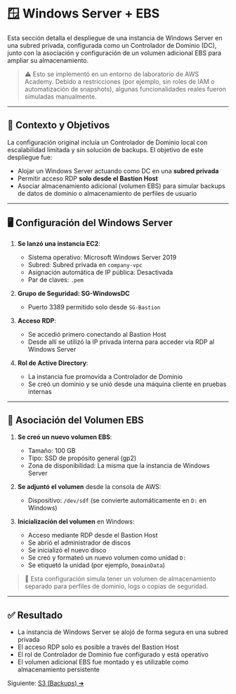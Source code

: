 # 🪟 Windows Server + EBS

Esta sección detalla el despliegue de una instancia de Windows Server en una subred privada, configurada como un Controlador de Dominio (DC), junto con la asociación y configuración de un volumen adicional EBS para ampliar su almacenamiento.

> ⚠️ Esto se implementó en un entorno de laboratorio de AWS Academy. Debido a restricciones (por ejemplo, sin roles de IAM o automatización de snapshots), algunas funcionalidades reales fueron simuladas manualmente.

---

## 🧭 Contexto y Objetivos

La configuración original incluía un Controlador de Dominio local con escalabilidad limitada y sin solución de backups. El objetivo de este despliegue fue:

- Alojar un Windows Server actuando como DC en una **subred privada**
- Permitir acceso RDP **solo desde el Bastion Host**
- Asociar almacenamiento adicional (volumen EBS) para simular backups de datos de dominio o almacenamiento de perfiles de usuario

---

## 🖥️ Configuración del Windows Server

1. **Se lanzó una instancia EC2**:
   - Sistema operativo: Microsoft Windows Server 2019
   - Subred: Subred privada en `company-vpc`
   - Asignación automática de IP pública: Desactivada
   - Par de claves: `.pem`

2. **Grupo de Seguridad: SG-WindowsDC**
   - Puerto 3389 permitido solo desde `SG-Bastion`

3. **Acceso RDP**:
   - Se accedió primero conectando al Bastion Host
   - Desde allí se utilizó la IP privada interna para acceder vía RDP al Windows Server

4. **Rol de Active Directory**:
   - La instancia fue promovida a Controlador de Dominio
   - Se creó un dominio y se unió desde una máquina cliente en pruebas internas

---

## 💾 Asociación del Volumen EBS

1. **Se creó un nuevo volumen EBS**:
   - Tamaño: 100 GB
   - Tipo: SSD de propósito general (gp2)
   - Zona de disponibilidad: La misma que la instancia de Windows Server

2. **Se adjuntó el volumen** desde la consola de AWS:
   - Dispositivo: `/dev/sdf` (se convierte automáticamente en `D:` en Windows)

3. **Inicialización del volumen** en Windows:
   - Acceso mediante RDP desde el Bastion Host
   - Se abrió el administrador de discos
   - Se inicializó el nuevo disco
   - Se creó y formateó un nuevo volumen como unidad `D:`
   - Se etiquetó la unidad (por ejemplo, `DomainData`)

> 📌 Esta configuración simula tener un volumen de almacenamiento separado para perfiles de dominio, logs o copias de seguridad.

---

## ✅ Resultado

- La instancia de Windows Server se alojó de forma segura en una subred privada
- El acceso RDP solo es posible a través del Bastion Host
- El rol de Controlador de Dominio fue configurado y está operativo
- El volumen adicional EBS fue montado y es utilizable como almacenamiento persistente

Siguiente: [S3 (Backups) ➜](6-s3-es.md)